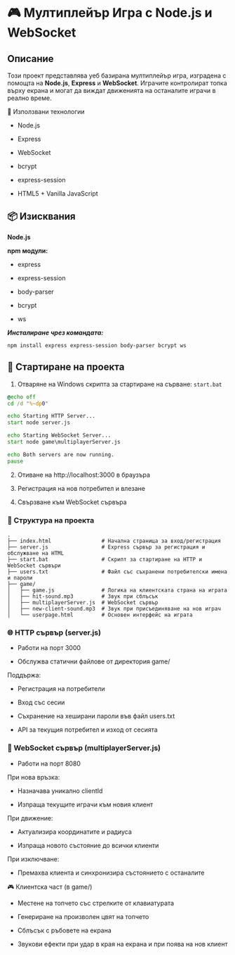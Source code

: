 # 🎮 Мултиплейър Игра с Node.js и WebSocket

##  Описание

Този проект представлява уеб базирана мултиплейър игра, изградена с помощта на **Node.js**, **Express** и **WebSocket**. Играчите контролират топка върху екрана и могат да виждат движенията на останалите играчи в реално време.

🧠 Използвани технологии
- Node.js

- Express

- WebSocket

- bcrypt

- express-session

- HTML5 + Vanilla JavaScript



## 📦 Изисквания
**Node.js**

**npm модули:**

- express

- express-session

- body-parser

- bcrypt

- ws

***Инсталиране чрез командата:***

```npm install express express-session body-parser bcrypt ws```

## 🚀 Стартиране на проекта

1. Отваряне на Windows скрипта за стартиране на сърване: `start.bat`

```bat
@echo off  
cd /d "%~dp0"

echo Starting HTTP Server...  
start node server.js  

echo Starting WebSocket Server...  
start node game\multiplayerServer.js  

echo Both servers are now running.  
pause
```


2. Отиване на http://localhost:3000 в браузъра

3. Регистрация на нов потребител и влезане

4. Свързване към WebSocket сървъра
   
### 📁 Структура на проекта
```
.
├── index.html                # Начална страница за вход/регистрация
├── server.js                 # Express сървър за регистрация и обслужване на HTML
├── start.bat                 # Скрипт за стартиране на HTTP и WebSocket сървъри
├── users.txt                 # Файл със съхранени потребителски имена и пароли
├── game/
│   ├── game.js               # Логика на клиентската страна на играта
│   ├── hit-sound.mp3         # Звук при сблъсък
│   ├── multiplayerServer.js  # WebSocket сървър
│   ├── new-client-sound.mp3  # Звук при присъединяване на нов играч
│   └── userpage.html         # Основен интерфейс на играта

```

### 🌐 HTTP сървър (server.js)
- Работи на порт 3000

- Обслужва статични файлове от директория game/

Поддържа:

- Регистрация на потребители

- Вход със сесии

- Съхранение на хеширани пароли във файл users.txt

- API за текущия потребител и изход от сесията

### 🔁 WebSocket сървър (multiplayerServer.js)
- Работи на порт 8080

При нова връзка:

- Назначава уникално clientId

- Изпраща текущите играчи към новия клиент

При движение:

- Актуализира координатите и радиуса

- Изпраща новото състояние до всички клиенти

При изключване:

- Премахва клиента и синхронизира състоянието с останалите

🎮 Клиентска част (в game/)
- Местене на топчето със стрелките от клавиатурата

- Генериране на произволен цвят на топчето

- Сблъсък с ръбовете на екрана

- Звукови ефекти при удар в края на екрана и при поява на нов клиент




